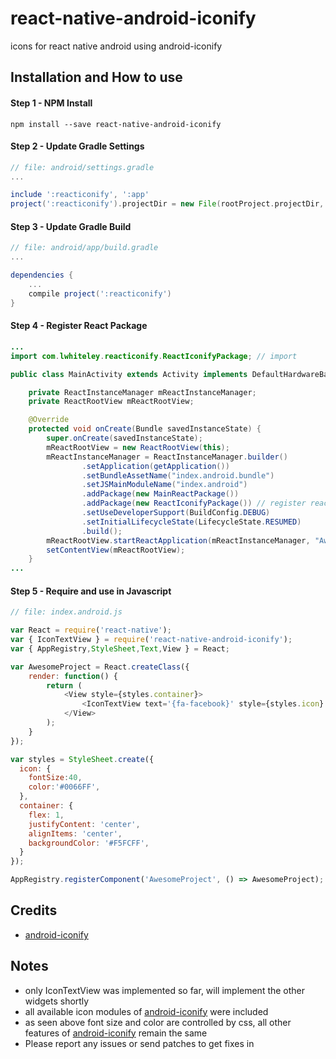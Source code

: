 # react-native-android-iconify
icons for react native android using android-iconify

## Installation and How to use

#### Step 1 - NPM Install

```shell
npm install --save react-native-android-iconify
```
#### Step 2 - Update Gradle Settings

```gradle
// file: android/settings.gradle
...

include ':reacticonify', ':app'
project(':reacticonify').projectDir = new File(rootProject.projectDir, '../node_modules/react-native-android-iconify/app')
```

#### Step 3 - Update Gradle Build

```gradle
// file: android/app/build.gradle
...

dependencies {
    ...
    compile project(':reacticonify')
}
```

#### Step 4 - Register React Package

```java
...
import com.lwhiteley.reacticonify.ReactIconifyPackage; // import

public class MainActivity extends Activity implements DefaultHardwareBackBtnHandler {

    private ReactInstanceManager mReactInstanceManager;
    private ReactRootView mReactRootView;

    @Override
    protected void onCreate(Bundle savedInstanceState) {
        super.onCreate(savedInstanceState);
        mReactRootView = new ReactRootView(this);
        mReactInstanceManager = ReactInstanceManager.builder()
                .setApplication(getApplication())
                .setBundleAssetName("index.android.bundle")
                .setJSMainModuleName("index.android")
                .addPackage(new MainReactPackage())
                .addPackage(new ReactIconifyPackage()) // register react iconify package here
                .setUseDeveloperSupport(BuildConfig.DEBUG)
                .setInitialLifecycleState(LifecycleState.RESUMED)
                .build();
        mReactRootView.startReactApplication(mReactInstanceManager, "AwesomeProject", null);
        setContentView(mReactRootView);
    }
...

```

#### Step 5 - Require and use in Javascript

```js
// file: index.android.js

var React = require('react-native');
var { IconTextView } = require('react-native-android-iconify');
var { AppRegistry,StyleSheet,Text,View } = React;

var AwesomeProject = React.createClass({
    render: function() {
        return (
            <View style={styles.container}>
                <IconTextView text='{fa-facebook}' style={styles.icon} />
            </View>
        );
    }
});

var styles = StyleSheet.create({
  icon: {
    fontSize:40,
    color:'#0066FF',
  },
  container: {
    flex: 1,
    justifyContent: 'center',
    alignItems: 'center',
    backgroundColor: '#F5FCFF',
  }
});

AppRegistry.registerComponent('AwesomeProject', () => AwesomeProject);
```

## Credits

- [android-iconify](https://github.com/JoanZapata/android-iconify)

## Notes
- only IconTextView was implemented so far, will implement the other widgets shortly
- all available icon modules of [android-iconify](https://github.com/JoanZapata/android-iconify) were included
- as seen above font size and color are controlled by css, all other features of [android-iconify](https://github.com/JoanZapata/android-iconify) remain the same
- Please report any issues or send patches to get fixes in